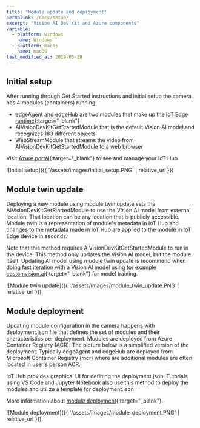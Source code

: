 ```yaml
---
title: "Module update and deployment"
permalink: /docs/setup/
excerpt: "Vision AI Dev Kit and Azure components"
variable:
  - platform: windows
    name: Windows
  - platform: macos
    name: macOS
last_modified_at: 2019-05-28
---
```


## Initial setup

After running through Get Started instructions and initial setup the camera has 4 modules (containers) running:
  - edgeAgent and edgeHub are two modules that make up the [IoT Edge runtime](https://docs.microsoft.com/en-us/azure/iot-edge/iot-edge-runtime){:target="_blank"}
  - AIVisionDevKitGetStartedModule that is the default Vision AI model and recognizes 183 different objects
  - WebStreamModule that streams the video from AIVisionDevKitGetStartedModule to a web browser

Visit [Azure portal](https://ms.portal.azure.com/#home){:target="_blank"} to see and manage your IoT Hub

![Initial setup]({{ '/assets/images/Initial_setup.PNG' | relative_url }})

## Module twin update

Deploying a new module using module twin update sets the AIVisionDevKitGetStartedModule to use the Vision AI model from external location. That location can be any location that is publicly accessible. Module twin is a representation of module's metadata in IoT Hub and changes to the metadata made in IoT Hub are applied to the module in IoT Edge device in seconds.

Note that this method requires AIVisionDevKitGetStartedModule to run in the device. This method only updates the Vision AI model, but the module itself. Updating AI model using module twin update is recommend when doing fast iteration with a Vision AI model using for example [customvision.ai](https://customvision.ai){:target="_blank"} for model training.

![Module twin update]({{ '/assets/images/module_twin_update.PNG' | relative_url }})

## Module deployment

Updating module configuration in the camera happens with deployment.json file that defines the set of modules and their characteristics per deployment. Modules are deployed from Azure Container Registry (ACR). The picture below is a simplified version of the deployment. Typically edgeAgent and edgeHub are deployed from Microsoft Container Registry (mcr) where are additional modules are often located in user's person ACR.

IoT Hub provides graphical UI for defining the deployment.json. Tutorials using VS Code and Jupyter Notebook also use this method to deploy the modules and utilize a template for deployment.json

More information about [module deployment](https://docs.microsoft.com/en-us/azure/iot-edge/module-composition){:target="_blank"}.

![Module deployment]({{ '/assets/images/module_deployment.PNG' | relative_url }})
